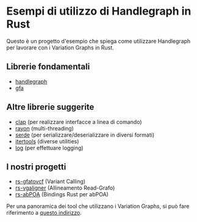 # Esempi di utilizzo di Handlegraph in Rust

Questo è un progetto d'esempio che spiega come utilizzare Handlegraph per lavorare con i Variation Graphs in Rust.

## Librerie fondamentali
- [handlegraph](https://crates.io/crates/handlegraph)
- [gfa](https://crates.io/crates/gfa)

## Altre librerie suggerite
- [clap](https://crates.io/crates/clap) (per realizzare interfacce a linea di comando)
- [rayon](https://crates.io/crates/rayon) (multi-threading)
- [serde](https://crates.io/crates/serde) (per serializzare/deserializzare in diversi formati)
- [itertools](https://crates.io/crates/itertools)  (diverse utilities)
- [log](https://crates.io/crates/log) (per effettuare logging)

## I nostri progetti
- [rs-gfatovcf](https://github.com/HopedWall/rs-gfatovcf) (Variant Calling)
- [rs-vgaligner](https://github.com/AlgoLab/rs-vgaligner) (Allineamento Read-Grafo)
- [rs-abPOA](https://github.com/HopedWall/rs-abPOA) (Bindings Rust per abPOA)

Per una panoramica dei tool che utilizzano i Variation Graphs, si può fare riferimento a [questo indirizzo](https://pangenome.github.io/).

